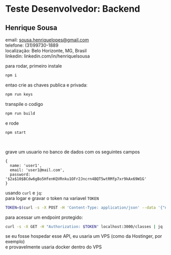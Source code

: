 # Teste Desenvolvedor: Backend

## Henrique Sousa

email: sousa.henriquelopes@gmail.com \
telefone: (31)99730-1889 \
localização: Belo Horizonte, MG, Brasil \
linkedin: linkedin.com/in/henriquelsousa

para rodar, primeiro instale
```bash
npm i
```

entao crie as chaves publica e privada:
```bash
npm run keys
```

transpile o codigo
```bash
npm run build
```

e rode
```
npm start
```

<br>

grave um usuario no banco de dados com os seguintes campos
```
{
  name: 'user1',
  email: 'user1@mail.com',
  password: '$2a$10$BCdw6gBo5HfenKQVRnku1OFr2Jncrn4BQT5wtRMfp7xr9kAx69W1G'
}
```

usando `curl` e `jq`: \
para logar e gravar o token na variavel `TOKEN`
```bash
TOKEN=$(curl -s -X POST -H 'Content-Type: application/json' --data '{"name": "user1", "password": "123456" }' localhost:3000/users  | jq -r '.token')
```

para acessar um endpoint protegido:
```bash
curl -s -X GET -H "Authorization: $TOKEN" localhost:3000/classes | jq
```


se eu fosse hospedar esse API, eu usaria um VPS (como da Hostinger, por exemplo) \
e provavelmente usaria docker dentro do VPS
